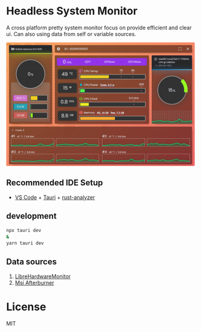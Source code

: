 # Headless System Monitor

A cross platform pretty system monitor focus on provide efficient and clear ui.
Can also using data from self or variable sources.


![image](./public/screenshot.png)


## Recommended IDE Setup

- [VS Code](https://code.visualstudio.com/) + [Tauri](https://marketplace.visualstudio.com/items?itemName=tauri-apps.tauri-vscode) + [rust-analyzer](https://marketplace.visualstudio.com/items?itemName=rust-lang.rust-analyzer)

## development

```bash
npx tauri dev
&
yarn tauri dev
```

## Data sources

1. [LibreHardwareMonitor](https://github.com/LibreHardwareMonitor/LibreHardwareMonitor)
2. [Msi Afterburner](https://www.msi.com/Landing/afterburner/graphics-cards)

# License
MIT
